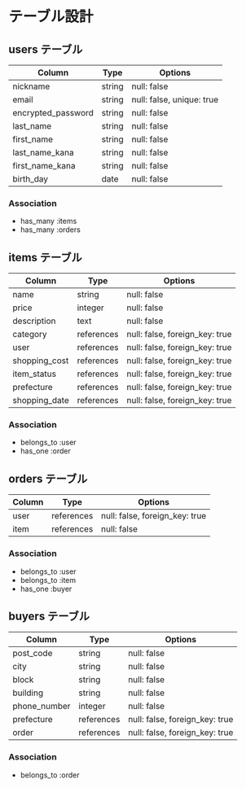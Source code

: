 # テーブル設計

## users テーブル

| Column             | Type   | Options                   |
| ------------------ | ------ | -----------               |
| nickname           | string | null: false               |
| email              | string | null: false, unique: true |
| encrypted_password | string | null: false               |
| last_name          | string | null: false               |
| first_name         | string | null: false               |
| last_name_kana     | string | null: false               |
| first_name_kana    | string | null: false               |
| birth_day          | date   | null: false               |

### Association

- has_many :items
- has_many :orders



## items テーブル

| Column       | Type      | Options                       |
| -------------| ----------| ------------------------------|
| name         | string    | null: false                   |
| price        | integer   | null: false                   |
| description  | text      | null: false                   |
| category     | references| null: false, foreign_key: true|
| user         | references| null: false, foreign_key: true|
| shopping_cost| references| null: false, foreign_key: true|
| item_status  | references| null: false, foreign_key: true|
| prefecture   | references| null: false, foreign_key: true|
| shopping_date| references| null: false, foreign_key: true|


### Association

- belongs_to :user
- has_one :order


## orders テーブル

| Column | Type       | Options                        |
| ------ | ---------- | ------------------------------ |
| user   | references | null: false, foreign_key: true |
| item   | references | null: false                    |

### Association

- belongs_to :user
- belongs_to :item
- has_one :buyer

## buyers テーブル

| Column      | Type      | Options                        |
| ------------| --------  | ------------------------------ |
| post_code   | string    | null: false                    |
| city        | string    | null: false                    |
| block       | string    | null: false                    |
| building    | string    | null: false                    |
| phone_number| integer   | null: false                    |
| prefecture  |references | null: false, foreign_key: true |
| order       |references | null: false, foreign_key: true |

### Association

- belongs_to :order